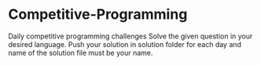 # Competitive-Programming
 Daily competitive programming challenges 
Solve the given question in your desired language. Push your solution in solution folder for each day and name of the solution file must be your name.

